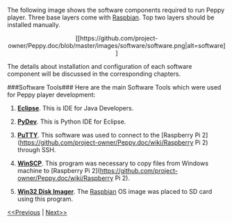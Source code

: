 The following image shows the software components required to run Peppy player. Three base layers come with [Raspbian](https://github.com/project-owner/Peppy.doc/wiki/Raspbian). Top two layers should be installed manually.

<p align="center">
[[https://github.com/project-owner/Peppy.doc/blob/master/images/software/software.png|alt=software]]
</p>

The details about installation and configuration of each software component will be discussed in the corresponding chapters.

###Software Tools###
Here are the main Software Tools which were used for Peppy player development:

1. **[Eclipse](https://www.eclipse.org/)**. This is IDE for Java Developers.

2. **[PyDev](http://www.pydev.org/)**. This is Python IDE for Eclipse.

3. **[PuTTY](http://www.chiark.greenend.org.uk/~sgtatham/putty/download.html)**. This software was used to connect to the [Raspberry Pi 2](https://github.com/project-owner/Peppy.doc/wiki/Raspberry Pi 2) through SSH.

4. **[WinSCP](https://winscp.net/eng/index.php)**. This program was necessary to copy files from Windows machine to [Raspberry Pi 2](https://github.com/project-owner/Peppy.doc/wiki/Raspberry Pi 2).

5. **[Win32 Disk Imager](https://sourceforge.net/projects/win32diskimager/)**. The [Raspbian](https://github.com/project-owner/Peppy.doc/wiki/Raspbian) OS image was placed to SD card using this program.

[<<Previous](https://github.com/project-owner/Peppy.doc/wiki/Assembling) | [Next>>](https://github.com/project-owner/Peppy.doc/wiki/Raspbian)
